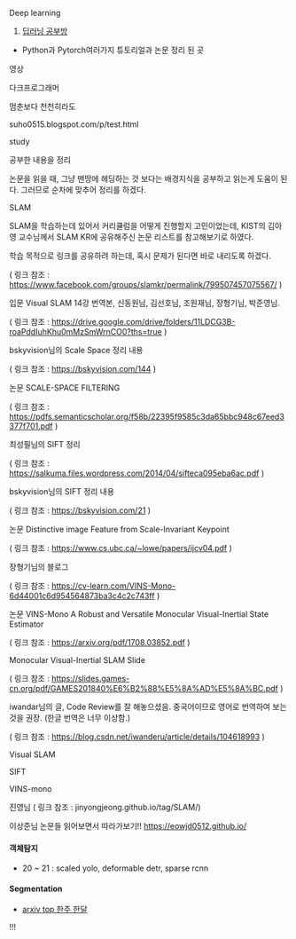 Deep learning
1. [딥러닝 공부방](deep-learning-study.tistory.com/category/Python/%ED%8C%8C%EC%9D%B4%EC%8D%AC%20OpenCV%20%EA%B3%B5%EB%B6%80)
- Python과 Pytorch여러가지 튜토리얼과 논문 정리 된 곳


영상

다크프로그래머

멈춘보다 천천히라도

suho0515.blogspot.com/p/test.html

study


공부한 내용을 정리


논문을 읽을 때, 그냥 맨땅에 헤딩하는 것 보다는 배경지식을 공부하고 읽는게 도움이 된다.
그러므로 순차에 맞추어 정리를 하겠다.



SLAM

SLAM을 학습하는데 있어서 커리큘럼을 어떻게 진행할지 고민이었는데, KIST의 김아영 교수님께서 SLAM KR에 공유해주신 논문 리스트를 참고해보기로 하였다.

학습 목적으로 링크를 공유하려 하는데, 혹시 문제가 된다면 바로 내리도록 하겠다.

( 링크 참조 : https://www.facebook.com/groups/slamkr/permalink/799507457075567/ )

입문 Visual SLAM 14강 번역본, 신동원님, 김선호님, 조원재님, 장형기님, 박준영님.

( 링크 참조 : https://drive.google.com/drive/folders/11LDCG3B-roaPddIuhKhu0mMzSmWrnCO0?ths=true )

bskyvision님의 Scale Space 정리 내용

( 링크 참조 : https://bskyvision.com/144 )

논문 SCALE-SPACE FILTERING

( 링크 참조 : https://pdfs.semanticscholar.org/f58b/22395f9585c3da65bbc948c67eed3377f701.pdf )

최성필님의 SIFT 정리

( 링크 참조 : https://salkuma.files.wordpress.com/2014/04/sifteca095eba6ac.pdf )

bskyvision님의 SIFT 정리 내용

( 링크 참조 : https://bskyvision.com/21 )

논문 Distinctive image Feature from Scale-Invariant Keypoint

( 링크 참조 : https://www.cs.ubc.ca/~lowe/papers/ijcv04.pdf )

장형기님의 블로그

( 링크 참조 : https://cv-learn.com/VINS-Mono-6d44001c6d954564873ba3c4c2c743ff )

논문 VINS-Mono A Robust and Versatile Monocular Visual-Inertial State Estimator

( 링크 참조 : https://arxiv.org/pdf/1708.03852.pdf )

Monocular Visual-Inertial SLAM Slide

( 링크 참조 : https://slides.games-cn.org/pdf/GAMES201840%E6%B2%88%E5%8A%AD%E5%8A%BC.pdf )

iwandar님의 글, Code Review를 잘 해놓으셨음. 중국어이므로 영어로 번역하여 보는 것을 권장. (한글 번역은 너무 이상함.)

( 링크 참조 : https://blog.csdn.net/iwanderu/article/details/104618993 )

Visual SLAM

SIFT

VINS-mono

 진영님
( 링크 참조 : jinyongjeong.github.io/tag/SLAM/)

이상준님 논문들 읽어보면서 따라가보기!!
https://eowjd0512.github.io/



#### 객체탐지 
- 20 ~ 21 : scaled yolo, deformable detr, sparse rcnn

#### Segmentation
 
- [arxiv top 한주 한달](http://www.arxiv-sanity.com)






!!!
